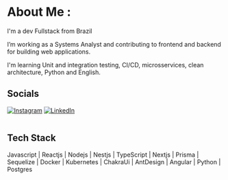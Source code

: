 # About Me :
I'm a dev Fullstack from Brazil

I’m working as a Systems Analyst and contributing to frontend and backend for building web applications.

I'm learning Unit and integration testing, CI/CD, microsservices, clean architecture, Python and English.


## Socials
[![Instagram](https://img.shields.io/badge/Instagram-%23E4405F.svg?logo=Instagram&logoColor=white)](https://instagram.com/emersonfreitasn) [![LinkedIn](https://img.shields.io/badge/LinkedIn-%230077B5.svg?logo=linkedin&logoColor=white)](https://linkedin.com/in/emersonfreitasn) 

<img src="https://komarev.com/ghpvc/?username=emersonfreitas&style=flat-square&color=blue" alt=""/>

## Tech Stack
Javascript | Reactjs | Nodejs | Nestjs | TypeScript | Nextjs | Prisma | Sequelize | Docker | Kubernetes | ChakraUi | AntDesign | Angular | Python | Postgres
